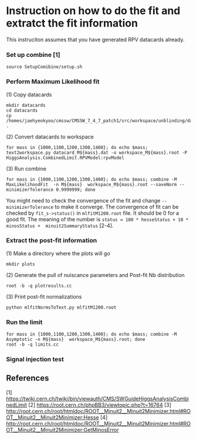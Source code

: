 Instruction on how to do the fit and extratct the fit information
=== 

This instruciton assumes that you have generated RPV datacards already.

### Set up combine [1] 

```
source SetupComibine/setup.sh
```

### Perform Maximum Likelihood fit  

(1) Copy datacards   
```
mkdir datacards 
cd datacards 
cp /homes/jaehyeokyoo/cmssw/CMSSW_7_4_7_patch1/src/workspace/unblinding/datacard_M1200.dat . 
```

(2) Convert datacards to workspace  
```
for mass in {1000,1100,1200,1300,1400}; do echo $mass; text2workspace.py datacard_M${mass}.dat -o workspace_M${mass}.root -P HiggsAnalysis.CombinedLimit.RPVModel:rpvModel
```

(3) Run combine 
```
for mass in {1000,1100,1200,1300,1400}; do echo $mass; combine -M MaxLikelihoodFit  -n M${mass}  workspace_M${mass}.root --saveNorm --minimizerTolerance 0.9999999; done
```
You might need to check the convergence of the fit and change `--minimizerTolerance` to make it converge. The convergence of fit can be checked by `fit_s->status()` in `mlfitM1200.root` file. It should be 0 for a good fit. The meaning of the number is `status = 100 * hesseStatus + 10 * minosStatus +  minuit2SummaryStatus` [2-4].

### Extract the post-fit information  

(1) Make a directory where the plots will go
```
mkdir plots
```
(2) Generate the pull of nuiscance parameters and Post-fit Nb distribution 
```
root -b -q plotresults.cc
```
(3) Print post-fit normalizations
```
python mlfitNormsToText.py mlfitM1200.root
```

### Run the limit 

```
for mass in {1000,1100,1200,1300,1400}; do echo $mass; combine -M Asymptotic -n M${mass}  workspace_M${mass}.root; done
root -b -q limits.cc
```

### Signal injection test


## References
[1]  https://twiki.cern.ch/twiki/bin/viewauth/CMS/SWGuideHiggsAnalysisCombinedLimit
[2] https://root.cern.ch/phpBB3/viewtopic.php?t=16764
[3] http://root.cern.ch/root/htmldoc/ROOT__Minuit2__Minuit2Minimizer.html#ROOT__Minuit2__Minuit2Minimizer:Hesse
[4] http://root.cern.ch/root/htmldoc/ROOT__Minuit2__Minuit2Minimizer.html#ROOT__Minuit2__Minuit2Minimizer:GetMinosError
